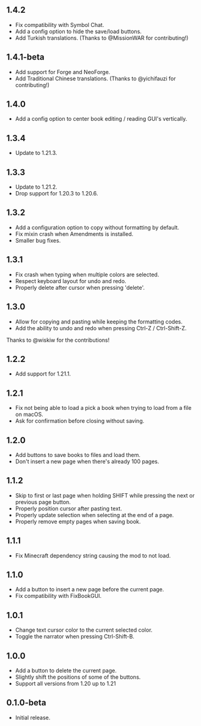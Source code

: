 ## 1.4.2

- Fix compatibility with Symbol Chat.
- Add a config option to hide the save/load buttons.
- Add Turkish translations. (Thanks to @MissionWAR for contributing!)

## 1.4.1-beta

- Add support for Forge and NeoForge.
- Add Traditional Chinese translations. (Thanks to @yichifauzi for contributing!)

## 1.4.0

- Add a config option to center book editing / reading GUI's vertically.

## 1.3.4

- Update to 1.21.3.

## 1.3.3

- Update to 1.21.2.
- Drop support for 1.20.3 to 1.20.6.

## 1.3.2

- Add a configuration option to copy without formatting by default.
- Fix mixin crash when Amendments is installed.
- Smaller bug fixes.

## 1.3.1

- Fix crash when typing when multiple colors are selected.
- Respect keyboard layout for undo and redo.
- Properly delete after cursor when pressing 'delete'.

## 1.3.0

- Allow for copying and pasting while keeping the formatting codes.
- Add the ability to undo and redo when pressing Ctrl-Z / Ctrl-Shift-Z.

Thanks to @wiskiw for the contributions!

## 1.2.2

- Add support for 1.21.1.

## 1.2.1

- Fix not being able to load a pick a book when trying to load from a file on macOS.
- Ask for confirmation before closing without saving.

## 1.2.0

- Add buttons to save books to files and load them.
- Don't insert a new page when there's already 100 pages.

## 1.1.2

- Skip to first or last page when holding SHIFT while pressing the next or previous page button.
- Properly position cursor after pasting text.
- Properly update selection when selecting at the end of a page.
- Properly remove empty pages when saving book.

## 1.1.1

- Fix Minecraft dependency string causing the mod to not load.

## 1.1.0

- Add a button to insert a new page before the current page.
- Fix compatibility with FixBookGUI.

## 1.0.1

- Change text cursor color to the current selected color.
- Toggle the narrator when pressing Ctrl-Shift-B.

## 1.0.0

- Add a button to delete the current page.
- Slightly shift the positions of some of the buttons.
- Support all versions from 1.20 up to 1.21

## 0.1.0-beta

- Initial release.